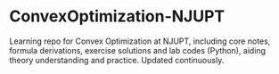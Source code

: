 # ConvexOptimization-NJUPT
Learning repo for Convex Optimization at NJUPT, including core notes, formula derivations, exercise solutions and lab codes (Python), aiding theory understanding and practice. Updated continuously.
